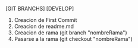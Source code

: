 [GIT BRANCHS]
[DEVELOP]

1. Creacion de First Commit
2. Creacion de readme.md
3. Creacion de rama (git branch "nombreRama")
4. Pasarse a la rama (git checkout "nombreRama")